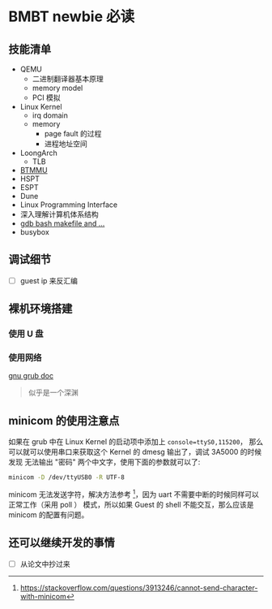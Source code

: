 # BMBT newbie 必读

## 技能清单
- QEMU
  - 二进制翻译器基本原理
  - memory model
  - PCI 模拟
- Linux Kernel
  - irq domain
  - memory
    - page fault 的过程
    - 进程地址空间
- LoongArch
  - TLB
- [BTMMU](https://liuty10.github.io/TianyiLiu_files/download/btmmu.pdf)
- HSPT
- ESPT
- Dune
- Linux Programming Interface
- 深入理解计算机体系结构
- [gdb bash makefile and ...](https://missing-semester-cn.github.io/)
- busybox

## 调试细节
- [ ] guest ip 来反汇编

## 裸机环境搭建

### 使用 U 盘

### 使用网络
[gnu grub doc](https://www.gnu.org/software/grub/manual/grub/html_node/Network.html)

> 似乎是一个深渊

## minicom 的使用注意点
如果在 grub 中在 Linux Kernel 的启动项中添加上 `console=ttyS0,115200`，
那么可以就可以使用串口来获取这个 Kernel 的 dmesg 输出了，调试 3A5000 的时候发现
无法输出 "密码" 两个中文字，使用下面的参数就可以了:
```sh
minicom -D /dev/ttyUSB0 -R UTF-8
```

minicom 无法发送字符，解决方法参考 [^2]，因为 uart 不需要中断的时候同样可以
正常工作（采用 poll ） 模式，所以如果 Guest 的 shell 不能交互，那么应该是 minicom 的配置有问题。

## 还可以继续开发的事情

- [ ] 从论文中抄过来

[^1]: https://bugs.debian.org/cgi-bin/bugreport.cgi?bug=872051
[^2]: https://stackoverflow.com/questions/3913246/cannot-send-character-with-minicom
